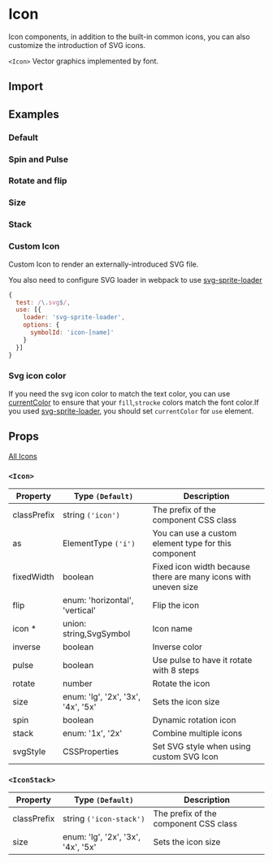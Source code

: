 # Icon

Icon components, in addition to the built-in common icons, you can also customize the introduction of SVG icons.

`<Icon>` Vector graphics implemented by font.

## Import

<!--{include:(components/icon/fragments/import.md)}-->

## Examples

### Default

<!--{include:`basic.md`}-->

### Spin and Pulse

<!--{include:`spin.md`}-->

### Rotate and flip

<!--{include:`rotate.md`}-->

### Size

<!--{include:`size.md`}-->

### Stack

<!--{include:`stack.md`}-->

### Custom Icon

Custom Icon to render an externally-introduced SVG file.

<!--{include:`custom.md`}-->

You also need to configure SVG loader in webpack to use [svg-sprite-loader](https://github.com/kisenka/svg-sprite-loader)

```js
{
  test: /\.svg$/,
  use: [{
    loader: 'svg-sprite-loader',
    options: {
      symbolId: 'icon-[name]'
    }
  }]
}
```

### Svg icon color

If you need the svg icon color to match the text color, you can use [currentColor](https://caniuse.com/#search=currentColor) to ensure that your `fill`,`strocke` colors match the font color.If you used [svg-sprite-loader](https://github.com/kisenka/svg-sprite-loader), you should set `currentColor` for `use` element.

<!--{include:`custom-svg.md`}-->

## Props

[All Icons](/tools/icons)

### `<Icon>`

| Property    | Type `(Default)`                   | Description                                                    |
| ----------- | ---------------------------------- | -------------------------------------------------------------- |
| classPrefix | string `('icon')`                  | The prefix of the component CSS class                          |
| as          | ElementType `('i')`                | You can use a custom element type for this component           |
| fixedWidth  | boolean                            | Fixed icon width because there are many icons with uneven size |
| flip        | enum: 'horizontal', 'vertical'     | Flip the icon                                                  |
| icon \*     | union: string,SvgSymbol            | Icon name                                                      |
| inverse     | boolean                            | Inverse color                                                  |
| pulse       | boolean                            | Use pulse to have it rotate with 8 steps                       |
| rotate      | number                             | Rotate the icon                                                |
| size        | enum: 'lg', '2x', '3x', '4x', '5x' | Sets the icon size                                             |
| spin        | boolean                            | Dynamic rotation icon                                          |
| stack       | enum: '1x', '2x'                   | Combine multiple icons                                         |
| svgStyle    | CSSProperties                      | Set SVG style when using custom SVG Icon                       |

### `<IconStack>`

| Property    | Type `(Default)`                   | Description                           |
| ----------- | ---------------------------------- | ------------------------------------- |
| classPrefix | string `('icon-stack')`                  | The prefix of the component CSS class |
| size        | enum: 'lg', '2x', '3x', '4x', '5x' | Sets the icon size                    |
